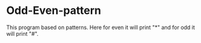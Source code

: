# Odd-Even-pattern
This program based on patterns. Here for even it will print "*" and for odd it will print "#".
